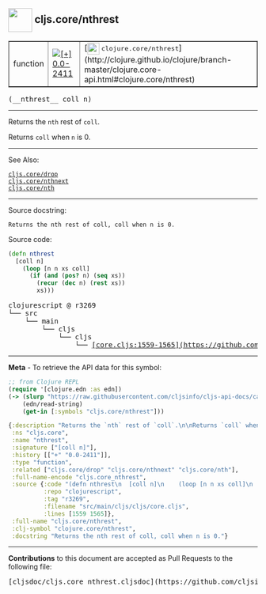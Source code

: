 ## <img width="48px" valign="middle" src="http://i.imgur.com/Hi20huC.png"> cljs.core/nthrest

 <table border="1">
<tr>

<td>function</td>
<td><a href="https://github.com/cljsinfo/cljs-api-docs/tree/0.0-2411"><img valign="middle" alt="[+] 0.0-2411" src="https://img.shields.io/badge/+-0.0--2411-lightgrey.svg"></a> </td>
<td>
[<img height="24px" valign="middle" src="http://i.imgur.com/1GjPKvB.png"> <samp>clojure.core/nthrest</samp>](http://clojure.github.io/clojure/branch-master/clojure.core-api.html#clojure.core/nthrest)
</td>
</tr>
</table>

 <samp>
(__nthrest__ coll n)<br>
</samp>

---

Returns the `nth` rest of `coll`.

Returns `coll` when `n` is 0.

---


See Also:

[`cljs.core/drop`](cljs.core_drop.md)<br>
[`cljs.core/nthnext`](cljs.core_nthnext.md)<br>
[`cljs.core/nth`](cljs.core_nth.md)<br>

---

Source docstring:

```
Returns the nth rest of coll, coll when n is 0.
```

Source code:

```clj
(defn nthrest
  [coll n]
    (loop [n n xs coll]
      (if (and (pos? n) (seq xs))
        (recur (dec n) (rest xs))
        xs)))
```

 <pre>
clojurescript @ r3269
└── src
    └── main
        └── cljs
            └── cljs
                └── <ins>[core.cljs:1559-1565](https://github.com/clojure/clojurescript/blob/r3269/src/main/cljs/cljs/core.cljs#L1559-L1565)</ins>
</pre>


---

__Meta__ - To retrieve the API data for this symbol:

```clj
;; from Clojure REPL
(require '[clojure.edn :as edn])
(-> (slurp "https://raw.githubusercontent.com/cljsinfo/cljs-api-docs/catalog/cljs-api.edn")
    (edn/read-string)
    (get-in [:symbols "cljs.core/nthrest"]))
```

```clj
{:description "Returns the `nth` rest of `coll`.\n\nReturns `coll` when `n` is 0.",
 :ns "cljs.core",
 :name "nthrest",
 :signature ["[coll n]"],
 :history [["+" "0.0-2411"]],
 :type "function",
 :related ["cljs.core/drop" "cljs.core/nthnext" "cljs.core/nth"],
 :full-name-encode "cljs.core_nthrest",
 :source {:code "(defn nthrest\n  [coll n]\n    (loop [n n xs coll]\n      (if (and (pos? n) (seq xs))\n        (recur (dec n) (rest xs))\n        xs)))",
          :repo "clojurescript",
          :tag "r3269",
          :filename "src/main/cljs/cljs/core.cljs",
          :lines [1559 1565]},
 :full-name "cljs.core/nthrest",
 :clj-symbol "clojure.core/nthrest",
 :docstring "Returns the nth rest of coll, coll when n is 0."}

```

---

__Contributions__ to this document are accepted as Pull Requests to the following file:

 <pre>
[cljsdoc/cljs.core_nthrest.cljsdoc](https://github.com/cljsinfo/cljs-api-docs/blob/master/cljsdoc/cljs.core_nthrest.cljsdoc)
</pre>

